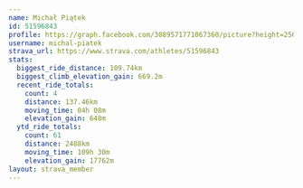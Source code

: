 ```yaml
---
name: Michał Piątek
id: 51596843
profile: https://graph.facebook.com/3089571771067360/picture?height=256&width=256
username: michal-piatek
strava_url: https://www.strava.com/athletes/51596843
stats:
  biggest_ride_distance: 109.74km
  biggest_climb_elevation_gain: 669.2m
  recent_ride_totals:
    count: 4
    distance: 137.46km
    moving_time: 04h 08m
    elevation_gain: 648m
  ytd_ride_totals:
    count: 61
    distance: 2488km
    moving_time: 109h 30m
    elevation_gain: 17762m
layout: strava_member
--- 
```

